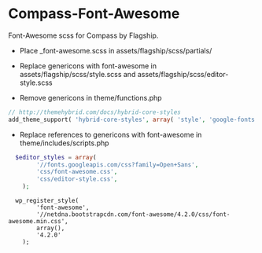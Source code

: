 Compass-Font-Awesome
====================

Font-Awesome scss for Compass by Flagship.

* Place _font-awesome.scss in assets/flagship/scss/partials/

* Replace genericons with font-awesome in assets/flagship/scss/style.scss and assets/flagship/scss/editor-style.scss

* Remove genericons in theme/functions.php
```php
// http://themehybrid.com/docs/hybrid-core-styles
add_theme_support( 'hybrid-core-styles', array( 'style', 'google-fonts' ) );
```

* Replace references to genericons with font-awesome in theme/includes/scripts.php
```php
  $editor_styles = array(
		'//fonts.googleapis.com/css?family=Open+Sans',
		'css/font-awesome.css',
		'css/editor-style.css',
	);
```
```
  wp_register_style(
		'font-awesome',
		'//netdna.bootstrapcdn.com/font-awesome/4.2.0/css/font-awesome.min.css',
		array(),
		'4.2.0'
	);
```
